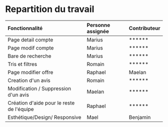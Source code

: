 # Repartition du travail


| Fonctionnalité | Personne assignée |Contributeur|
|:-----|:----|:---|
|Page detail compte|Marius|******|
|Page modif compte |Marius|******|
|Bare de recherche|Marius|******|
|Tris et filtres|Romain|******|
|Page modifier offre |Raphael|Maelan|
|Creation d'un avis |Romain|******|
|Modification / Suppression d'un avis |Maelan|******|
|Création d'aide pour le reste de l'équipe|Raphael|******|
|Esthétique/Design/ Responsive|Mael|Benjamin|
